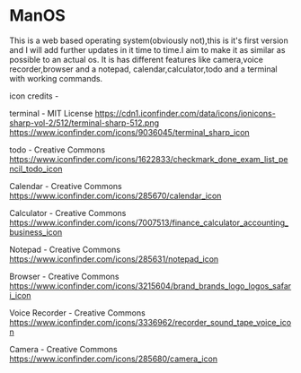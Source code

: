 # ManOS

This is a web based operating system(obviously not),this is it's first version and I will add further updates in it time to time.I aim to make it as similar as possible to an actual os.
It is has different features like camera,voice recorder,browser and a notepad, calendar,calculator,todo and a terminal with working commands.


icon credits  - 

terminal - MIT License
https://cdn1.iconfinder.com/data/icons/ionicons-sharp-vol-2/512/terminal-sharp-512.png
https://www.iconfinder.com/icons/9036045/terminal_sharp_icon

todo - Creative Commons
https://www.iconfinder.com/icons/1622833/checkmark_done_exam_list_pencil_todo_icon

Calendar - Creative Commons
https://www.iconfinder.com/icons/285670/calendar_icon

Calculator - Creative Commons
[https://www.iconfinder.com/icons/7007513/finance_calculator_accounting_business_icon  ](https://www.iconfinder.com/icons/2824440/calculator_math_school_tool_icon)

Notepad - Creative Commons
https://www.iconfinder.com/icons/285631/notepad_icon

Browser - Creative Commons
https://www.iconfinder.com/icons/3215604/brand_brands_logo_logos_safari_icon

Voice Recorder - Creative Commons
https://www.iconfinder.com/icons/3336962/recorder_sound_tape_voice_icon

Camera - Creative Commons
https://www.iconfinder.com/icons/285680/camera_icon




